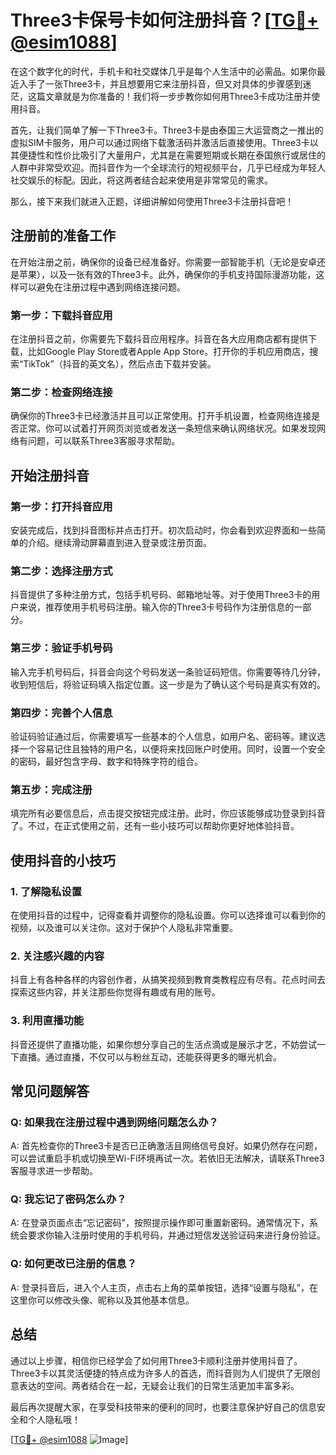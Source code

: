 # Three3卡保号卡如何注册抖音？[[TG💪+ @esim1088](https://t.me/s/esim1088)]

在这个数字化的时代，手机卡和社交媒体几乎是每个人生活中的必需品。如果你最近入手了一张Three3卡，并且想要用它来注册抖音，但又对具体的步骤感到迷茫，这篇文章就是为你准备的！我们将一步步教你如何用Three3卡成功注册并使用抖音。

首先，让我们简单了解一下Three3卡。Three3卡是由泰国三大运营商之一推出的虚拟SIM卡服务，用户可以通过网络下载激活码并激活后直接使用。Three3卡以其便捷性和性价比吸引了大量用户，尤其是在需要短期或长期在泰国旅行或居住的人群中非常受欢迎。而抖音作为一个全球流行的短视频平台，几乎已经成为年轻人社交娱乐的标配。因此，将这两者结合起来使用是非常常见的需求。

那么，接下来我们就进入正题，详细讲解如何使用Three3卡注册抖音吧！

## 注册前的准备工作

在开始注册之前，确保你的设备已经准备好。你需要一部智能手机（无论是安卓还是苹果），以及一张有效的Three3卡。此外，确保你的手机支持国际漫游功能，这样可以避免在注册过程中遇到网络连接问题。

### 第一步：下载抖音应用

在注册抖音之前，你需要先下载抖音应用程序。抖音在各大应用商店都有提供下载，比如Google Play Store或者Apple App Store。打开你的手机应用商店，搜索“TikTok”（抖音的英文名），然后点击下载并安装。

### 第二步：检查网络连接

确保你的Three3卡已经激活并且可以正常使用。打开手机设置，检查网络连接是否正常。你可以试着打开网页浏览或者发送一条短信来确认网络状况。如果发现网络有问题，可以联系Three3客服寻求帮助。

## 开始注册抖音

### 第一步：打开抖音应用

安装完成后，找到抖音图标并点击打开。初次启动时，你会看到欢迎界面和一些简单的介绍。继续滑动屏幕直到进入登录或注册页面。

### 第二步：选择注册方式

抖音提供了多种注册方式，包括手机号码、邮箱地址等。对于使用Three3卡的用户来说，推荐使用手机号码注册。输入你的Three3卡号码作为注册信息的一部分。

### 第三步：验证手机号码

输入完手机号码后，抖音会向这个号码发送一条验证码短信。你需要等待几分钟，收到短信后，将验证码填入指定位置。这一步是为了确认这个号码是真实有效的。

### 第四步：完善个人信息

验证码验证通过后，你需要填写一些基本的个人信息，如用户名、密码等。建议选择一个容易记住且独特的用户名，以便将来找回账户时使用。同时，设置一个安全的密码，最好包含字母、数字和特殊字符的组合。

### 第五步：完成注册

填完所有必要信息后，点击提交按钮完成注册。此时，你应该能够成功登录到抖音了。不过，在正式使用之前，还有一些小技巧可以帮助你更好地体验抖音。

## 使用抖音的小技巧

### 1. 了解隐私设置

在使用抖音的过程中，记得查看并调整你的隐私设置。你可以选择谁可以看到你的视频，以及谁可以关注你。这对于保护个人隐私非常重要。

### 2. 关注感兴趣的内容

抖音上有各种各样的内容创作者，从搞笑视频到教育类教程应有尽有。花点时间去探索这些内容，并关注那些你觉得有趣或有用的账号。

### 3. 利用直播功能

抖音还提供了直播功能，如果你想分享自己的生活点滴或是展示才艺，不妨尝试一下直播。通过直播，不仅可以与粉丝互动，还能获得更多的曝光机会。

## 常见问题解答

### Q: 如果我在注册过程中遇到网络问题怎么办？

A: 首先检查你的Three3卡是否已正确激活且网络信号良好。如果仍然存在问题，可以尝试重启手机或切换至Wi-Fi环境再试一次。若依旧无法解决，请联系Three3客服寻求进一步帮助。

### Q: 我忘记了密码怎么办？

A: 在登录页面点击“忘记密码”，按照提示操作即可重置新密码。通常情况下，系统会要求你输入注册时使用的手机号码，并通过短信发送验证码来进行身份验证。

### Q: 如何更改已注册的信息？

A: 登录抖音后，进入个人主页，点击右上角的菜单按钮，选择“设置与隐私”，在这里你可以修改头像、昵称以及其他基本信息。

## 总结

通过以上步骤，相信你已经学会了如何用Three3卡顺利注册并使用抖音了。Three3卡以其灵活便捷的特点成为许多人的首选，而抖音则为人们提供了无限创意表达的空间。两者结合在一起，无疑会让我们的日常生活更加丰富多彩。

最后再次提醒大家，在享受科技带来的便利的同时，也要注意保护好自己的信息安全和个人隐私哦！

[[TG💪+ @esim1088](https://t.me/s/esim1088) ![Image](https://i.postimg.cc/4NQfJmqS/Snipaste-2025-05-13-00-14-12.png)]